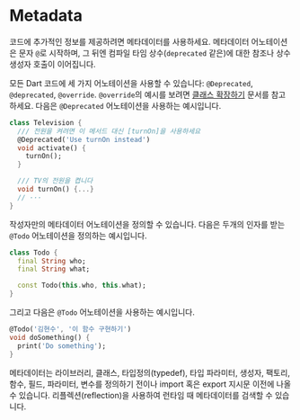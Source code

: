 # Metadata

코드에 추가적인 정보를 제공하려면 메타데이터를 사용하세요. 메타데이터 어노테이션은 문자 `@`로 시작하며, 그 뒤엔 컴파일 타임 상수(`deprecated` 같은)에 대한 참조나 상수 생성자 호출이 이어집니다.

모든 Dart 코드에 세 가지 어노테이션을 사용할 수 있습니다: `@Deprecated`, `@deprecated`, `@override`. `@override`의 예시를 보려면 [클래스 확장하기](https://dart.dev/language/extend) 문서를 참고하세요. 다음은 `@Deprecated` 어노테이션을 사용하는 예시입니다.

```dart
class Television {
  /// 전원을 켜려면 이 메서드 대신 [turnOn]을 사용하세요
  @Deprecated('Use turnOn instead')
  void activate() {
    turnOn();
  }

  /// TV의 전원을 켭니다
  void turnOn() {...}
  // ···
}
```

작성자만의 메타데이터 어노테이션을 정의할 수 있습니다. 다음은 두개의 인자를 받는 `@Todo` 어노테이션을 정의하는 예시입니다.

```dart
class Todo {
  final String who;
  final String what;

  const Todo(this.who, this.what);
}
```

그리고 다음은 `@Todo` 어노테이션을 사용하는 예시입니다.

```dart
@Todo('김현수', '이 함수 구현하기')
void doSomething() {
  print('Do something');
}
```

메타데이터는 라이브러리, 클래스, 타입정의(typedef), 타입 파라미터, 생성자, 팩토리, 함수, 필드, 파라미터, 변수를 정의하기 전이나 import 혹은 export 지시문 이전에 나올 수 있습니다. 리플렉션(reflection)을 사용하여 런타임 때 메타데이터를 검색할 수 있습니다.
